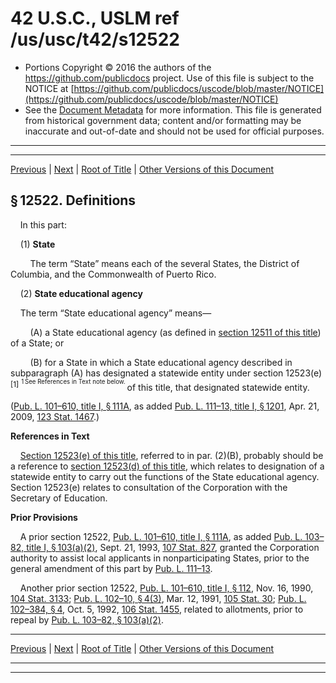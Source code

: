 ---
---

# 42 U.S.C., USLM ref /us/usc/t42/s12522

* Portions Copyright © 2016 the authors of the https://github.com/publicdocs project.
  Use of this file is subject to the NOTICE at [https://github.com/publicdocs/uscode/blob/master/NOTICE](https://github.com/publicdocs/uscode/blob/master/NOTICE)
* See the [Document Metadata](././../../../../../../..//README.md) for more information.
  This file is generated from historical government data; content and/or formatting may be inaccurate and out-of-date and should not be used for official purposes.

----------
----------

[Previous](./../../../../../../..//us/usc/t42/ch129/schI/dB/ptI/m__us_usc_t42_s12521.md) | [Next](./../../../../../../..//us/usc/t42/ch129/schI/dB/ptI/m__us_usc_t42_s12523.md) | [Root of Title](./../../../../../../../) | [Other Versions of this Document](https://publicdocs.github.io/go/links?ns=uslm&ref=%2Fus%2Fusc%2Ft42%2Fs12522)

## § 12522. Definitions

    In this part:

    (1) __State__ 

        The term “State” means each of the several States, the District of Columbia, and the Commonwealth of Puerto Rico.

    (2) __State educational agency__ 

    The term “State educational agency” means—

        (A) a State educational agency (as defined in [section 12511 of this title][/us/usc/t42/s12511]) of a State; or

        (B) for a State in which a State educational agency described in subparagraph (A) has designated a statewide entity under section 12523(e)  <sup>\[1\]</sup>  <sup><sup> 1 See References in Text note below. </sup></sup>  of this title, that designated statewide entity.

([Pub. L. 101–610, title I, § 111A][/us/pl/101/610/s111A], as added [Pub. L. 111–13, title I, § 1201][/us/pl/111/13/s1201], Apr. 21, 2009, [123 Stat. 1467][/us/stat/123/1467].)

 __References in Text__ 

    [Section 12523(e) of this title][/us/usc/t42/s12523/e], referred to in par. (2)(B), probably should be a reference to [section 12523(d) of this title][/us/usc/t42/s12523/d], which relates to designation of a statewide entity to carry out the functions of the State educational agency. Section 12523(e) relates to consultation of the Corporation with the Secretary of Education.

 __Prior Provisions__ 

    A prior section 12522, [Pub. L. 101–610, title I, § 111A][/us/pl/101/610/s111A], as added [Pub. L. 103–82, title I, § 103(a)(2)][/us/pl/103/82/s103/a/2], Sept. 21, 1993, [107 Stat. 827][/us/stat/107/827], granted the Corporation authority to assist local applicants in nonparticipating States, prior to the general amendment of this part by [Pub. L. 111–13][/us/pl/111/13].

    Another prior section 12522, [Pub. L. 101–610, title I, § 112][/us/pl/101/610/s112], Nov. 16, 1990, [104 Stat. 3133][/us/stat/104/3133]; [Pub. L. 102–10, § 4(3)][/us/pl/102/10/s4/3], Mar. 12, 1991, [105 Stat. 30][/us/stat/105/30]; [Pub. L. 102–384, § 4][/us/pl/102/384/s4], Oct. 5, 1992, [106 Stat. 1455][/us/stat/106/1455], related to allotments, prior to repeal by [Pub. L. 103–82, § 103(a)(2)][/us/pl/103/82/s103/a/2].

----------

[Previous](./../../../../../../..//us/usc/t42/ch129/schI/dB/ptI/m__us_usc_t42_s12521.md) | [Next](./../../../../../../..//us/usc/t42/ch129/schI/dB/ptI/m__us_usc_t42_s12523.md) | [Root of Title](./../../../../../../../) | [Other Versions of this Document](https://publicdocs.github.io/go/links?ns=uslm&ref=%2Fus%2Fusc%2Ft42%2Fs12522)

----------
----------

[/us/usc/t42/s12511]: https://publicdocs.github.io/go/links?ns=uslm&ref=%2Fus%2Fusc%2Ft42%2Fs12511
[/us/pl/101/610/s111A]: https://publicdocs.github.io/go/links?ns=uslm&ref=%2Fus%2Fpl%2F101%2F610%2Fs111A
[/us/pl/111/13/s1201]: https://publicdocs.github.io/go/links?ns=uslm&ref=%2Fus%2Fpl%2F111%2F13%2Fs1201
[/us/stat/123/1467]: https://publicdocs.github.io/go/links?ns=uslm&ref=%2Fus%2Fstat%2F123%2F1467
[/us/usc/t42/s12523/e]: https://publicdocs.github.io/go/links?ns=uslm&ref=%2Fus%2Fusc%2Ft42%2Fs12523%2Fe
[/us/usc/t42/s12523/d]: https://publicdocs.github.io/go/links?ns=uslm&ref=%2Fus%2Fusc%2Ft42%2Fs12523%2Fd
[/us/pl/101/610/s111A]: https://publicdocs.github.io/go/links?ns=uslm&ref=%2Fus%2Fpl%2F101%2F610%2Fs111A
[/us/pl/103/82/s103/a/2]: https://publicdocs.github.io/go/links?ns=uslm&ref=%2Fus%2Fpl%2F103%2F82%2Fs103%2Fa%2F2
[/us/stat/107/827]: https://publicdocs.github.io/go/links?ns=uslm&ref=%2Fus%2Fstat%2F107%2F827
[/us/pl/111/13]: https://publicdocs.github.io/go/links?ns=uslm&ref=%2Fus%2Fpl%2F111%2F13
[/us/pl/101/610/s112]: https://publicdocs.github.io/go/links?ns=uslm&ref=%2Fus%2Fpl%2F101%2F610%2Fs112
[/us/stat/104/3133]: https://publicdocs.github.io/go/links?ns=uslm&ref=%2Fus%2Fstat%2F104%2F3133
[/us/pl/102/10/s4/3]: https://publicdocs.github.io/go/links?ns=uslm&ref=%2Fus%2Fpl%2F102%2F10%2Fs4%2F3
[/us/stat/105/30]: https://publicdocs.github.io/go/links?ns=uslm&ref=%2Fus%2Fstat%2F105%2F30
[/us/pl/102/384/s4]: https://publicdocs.github.io/go/links?ns=uslm&ref=%2Fus%2Fpl%2F102%2F384%2Fs4
[/us/stat/106/1455]: https://publicdocs.github.io/go/links?ns=uslm&ref=%2Fus%2Fstat%2F106%2F1455
[/us/pl/103/82/s103/a/2]: https://publicdocs.github.io/go/links?ns=uslm&ref=%2Fus%2Fpl%2F103%2F82%2Fs103%2Fa%2F2



